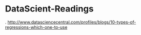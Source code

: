# DataScient-Readings

. http://www.datasciencecentral.com/profiles/blogs/10-types-of-regressions-which-one-to-use
